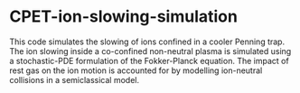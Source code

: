 # CPET-ion-slowing-simulation
This code simulates the slowing of ions confined in a cooler Penning trap. The ion slowing inside a 
co-confined non-neutral plasma is simulated using a stochastic-PDE formulation of the Fokker-Planck equation. 
The impact of rest gas on the ion motion is accounted for by modelling ion-neutral collisions in a 
semiclassical model. 
